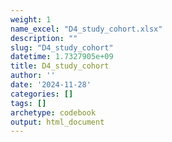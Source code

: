 ```yaml
---
weight: 1
name_excel: "D4_study_cohort.xlsx"
description: ""
slug: "D4_study_cohort"
datetime: 1.7327905e+09
title: D4_study_cohort
author: ''
date: '2024-11-28'
categories: []
tags: []
archetype: codebook
output: html_document
---
```


<div class="tabcontent"></div>
